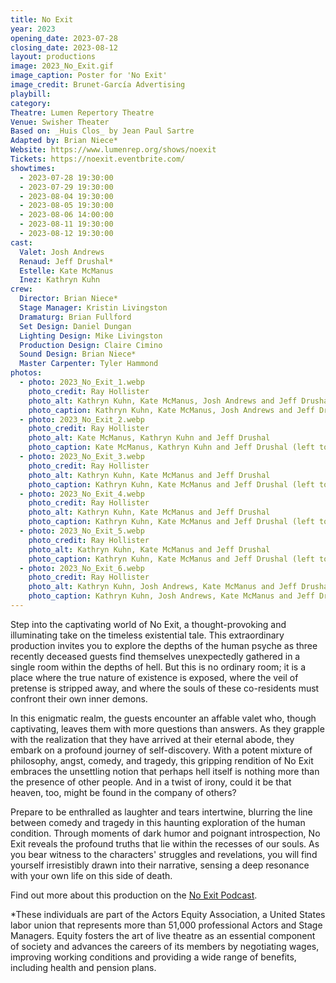 ```yaml
---
title: No Exit
year: 2023
opening_date: 2023-07-28
closing_date: 2023-08-12
layout: productions
image: 2023_No_Exit.gif
image_caption: Poster for 'No Exit'
image_credit: Brunet-García Advertising
playbill: 
category: 
Theatre: Lumen Repertory Theatre
Venue: Swisher Theater
Based on: _Huis Clos_ by Jean Paul Sartre
Adapted by: Brian Niece*
Website: https://www.lumenrep.org/shows/noexit
Tickets: https://noexit.eventbrite.com/
showtimes:
  - 2023-07-28 19:30:00
  - 2023-07-29 19:30:00
  - 2023-08-04 19:30:00
  - 2023-08-05 19:30:00
  - 2023-08-06 14:00:00
  - 2023-08-11 19:30:00
  - 2023-08-12 19:30:00
cast:
  Valet: Josh Andrews
  Renaud: Jeff Drushal*
  Estelle: Kate McManus
  Inez: Kathryn Kuhn
crew:
  Director: Brian Niece*
  Stage Manager: Kristin Livingston
  Dramaturg: Brian Fullford
  Set Design: Daniel Dungan
  Lighting Design: Mike Livingston
  Production Design: Claire Cimino
  Sound Design: Brian Niece*
  Master Carpenter: Tyler Hammond
photos:
  - photo: 2023_No_Exit_1.webp
    photo_credit: Ray Hollister
    photo_alt: Kathryn Kuhn, Kate McManus, Josh Andrews and Jeff Drushal
    photo_caption: Kathryn Kuhn, Kate McManus, Josh Andrews and Jeff Drushal (left to right)
  - photo: 2023_No_Exit_2.webp
    photo_credit: Ray Hollister
    photo_alt: Kate McManus, Kathryn Kuhn and Jeff Drushal
    photo_caption: Kate McManus, Kathryn Kuhn and Jeff Drushal (left to right)
  - photo: 2023_No_Exit_3.webp
    photo_credit: Ray Hollister
    photo_alt: Kathryn Kuhn, Kate McManus and Jeff Drushal
    photo_caption: Kathryn Kuhn, Kate McManus and Jeff Drushal (left to right)
  - photo: 2023_No_Exit_4.webp
    photo_credit: Ray Hollister
    photo_alt: Kathryn Kuhn, Kate McManus and Jeff Drushal
    photo_caption: Kathryn Kuhn, Kate McManus and Jeff Drushal (left to right)
  - photo: 2023_No_Exit_5.webp
    photo_credit: Ray Hollister
    photo_alt: Kathryn Kuhn, Kate McManus and Jeff Drushal
    photo_caption: Kathryn Kuhn, Kate McManus and Jeff Drushal (left to right)
  - photo: 2023_No_Exit_6.webp
    photo_credit: Ray Hollister
    photo_alt: Kathryn Kuhn, Josh Andrews, Kate McManus and Jeff Drushal
    photo_caption: Kathryn Kuhn, Josh Andrews, Kate McManus and Jeff Drushal (left to right)
---
```

Step into the captivating world of No Exit, a thought-provoking and illuminating take on the timeless existential tale. This extraordinary production invites you to explore the depths of the human psyche as three recently deceased guests find themselves unexpectedly gathered in a single room within the depths of hell. But this is no ordinary room; it is a place where the true nature of existence is exposed, where the veil of pretense is stripped away, and where the souls of these co-residents must confront their own inner demons.

In this enigmatic realm, the guests encounter an affable valet who, though captivating, leaves them with more questions than answers. As they grapple with the realization that they have arrived at their eternal abode, they embark on a profound journey of self-discovery. With a potent mixture of philosophy, angst, comedy, and tragedy, this gripping rendition of No Exit embraces the unsettling notion that perhaps hell itself is nothing more than the presence of other people. And in a twist of irony, could it be that heaven, too, might be found in the company of others?

Prepare to be enthralled as laughter and tears intertwine, blurring the line between comedy and tragedy in this haunting exploration of the human condition. Through moments of dark humor and poignant introspection, No Exit reveals the profound truths that lie within the recesses of our souls. As you bear witness to the characters' struggles and revelations, you will find yourself irresistibly drawn into their narrative, sensing a deep resonance with your own life on this side of death.

Find out more about this production on the [No Exit Podcast](https://www.youtube.com/watch?v=0ZieSlqSq9k).

*These individuals are part of the Actors Equity Association, a United States labor union that represents more than 51,000 professional Actors and Stage Managers. Equity fosters the art of live theatre as an essential component of society and advances the careers of its members by negotiating wages, improving working conditions and providing a wide range of benefits, including health and pension plans. 
